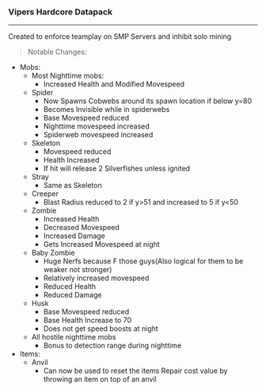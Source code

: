 ### Vipers Hardcore Datapack
----------------------------
Created to enforce teamplay on SMP Servers and inhibit solo mining

> Notable Changes:
- Mobs:
  - Most Nighttime mobs:
    - Increased Health and Modified Movespeed
  - Spider
    - Now Spawns Cobwebs around its spawn location if below y=80
    - Becomes Invisible while in spiderwebs
    - Base Movespeed reduced
    - Nighttime movespeed increased
    - Spiderweb movespeed increased
  - Skeleton
    - Movespeed reduced
    - Health Increased
    - If hit will release 2 Silverfishes unless ignited
  - Stray
    - Same as Skeleton
  - Creeper
    - Blast Radius reduced to 2 if y>51 and increased to 5 if y<50
  - Zombie
    - Increased Health
    - Decreased Movespeed
    - Increased Damage
    - Gets Increased Movespeed at night
  - Baby Zombie
    - Huge Nerfs because F those guys(Also logical for them to be weaker not stronger)
    - Relatively increased movespeed
    - Reduced Health
    - Reduced Damage
  - Husk
    - Base Movespeed reduced
    - Base Health Increase to 70
    - Does not get speed boosts at night
  - All hostile nighttime mobs
    - Bonus to detection range during nighttime
- Items:
  - Anvil
    - Can now be used to reset the items Repair cost value by throwing an item on top of an anvil
